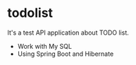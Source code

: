 # todolist

It's a test API application about TODO list.

* Work with My SQL
* Using Spring Boot and Hibernate

